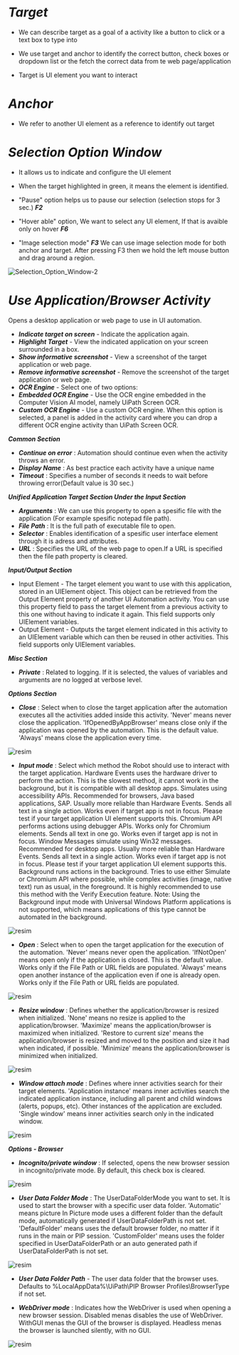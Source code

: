 # ***Target***

- We can describe target as a goal of a activity like a button to click or a text box to type into

- We use target and anchor to identify the correct button, check boxes or dropdown list or the fetch the correct data from te web page/application

- Target is UI element you want to interact

# ***Anchor***
  
- We refer to another UI element as a reference to identify out target

# ***Selection Option Window***

- It allows us to indicate and configure the UI element
  
- When the target highlighted in green, it means the element is identified.
  
- "Pause" option helps us to pause our selection (selection stops for 3 sec.) ***F2***
  
- "Hover able" option, We want to select any UI element, If that is avaible only on hover ***F6***
  
- "Image selection mode" ***F3*** We can use image selection mode for both anchor and target. After pressing F3 then we hold the left mouse button and drag around a region.
  

![Selection_Option_Window-2](https://github.com/yaagmurss/AdvancedRPADeveloperCertificationTrainingNotes/assets/52479605/8f00677e-406f-4011-ac7a-823b2f62fd8a)

# ***Use Application/Browser Activity***

Opens a desktop application or web page to use in UI automation.

- ***Indicate target on screen*** - Indicate the application again.
- ***Highlight Target*** - View the indicated application on your screen surrounded in a box.
- ***Show informative screenshot*** - View a screenshot of the target application or web page.
- ***Remove informative screenshot*** - Remove the screenshot of the target application or web page.
- ***OCR Engine*** - Select one of two options:
- ***Embedded OCR Engine*** - Use the OCR engine embedded in the Computer Vision AI model, namely UiPath Screen OCR.
- ***Custom OCR Engine*** - Use a custom OCR engine. When this option is selected, a panel is added in the activity card where you can drop a different OCR engine activity than UiPath Screen OCR.
  
***Common Section***
  
- ***Continue on error*** : Automation should continue even when the activity throws an error.
- ***Display Name*** : As best practice each activity have a unique name
- ***Timeout*** : Specifies a number of seconds it needs to wait before throwing error(Default value is 30 sec.)

  
***Unified Application Target Section Under the Input Section***

- ***Arguments*** : We can use this property to open a spesific file with the application (For example spesific notepad file path).
- ***File Path*** : It is the full path of executable file to open.
- ***Selector*** : Enables identification of a spesific user interface element through it is adress and attributes.
- ***URL*** : Specifies the URL of the web page to open.If a URL is specified then the file path property is cleared.


***Input/Output Section***
- Input Element - The target element you want to use with this application, stored in an UIElement object. This object can be retrieved from the Output Element property of another UI Automation activity. You can use this property field to pass the target element from a previous activity to this one without having to indicate it again. This field supports only UIElement variables.
- Output Element - Outputs the target element indicated in this activity to an UIElement variable which can then be reused in other activities. This field supports only UIElement variables.


***Misc Section***
- ***Private*** : Related to logging. If it is selected, the values of variables and arguments are no logged at verbose level.


***Options Section***

- ***Close*** : Select when to close the target application after the automation executes all the activities added inside this activity. 'Never' means never close the application. 'IfOpenedByAppBrowser' means close only if the application was opened by the automation. This is the default value. 'Always' means close the application every time.

![resim](https://github.com/yaagmurss/AdvancedRPADeveloperCertificationTrainingNotes/assets/52479605/da4feaee-af8a-4b2c-829c-a781d89c95c2)


- ***Input mode*** : Select which method the Robot should use to interact with the target application. Hardware Events uses the hardware driver to perform the action. This is the slowest method, it cannot work in the background, but it is compatible with all desktop apps. Simulates using accessibility APIs. Recommended for browsers, Java based applications, SAP. Usually more reliable than Hardware Events. Sends all text in a single action. Works even if target app is not in focus. Please test if your target application UI element supports this. Chromium API performs actions using debugger APIs. Works only for Chromium elements. Sends all text in one go. Works even if target app is not in focus. Window Messages simulate using Win32 messages. Recommended for desktop apps. Usually more reliable than Hardware Events. Sends all text in a single action. Works even if target app is not in focus. Please test if your target application UI element supports this. Background runs actions in the background. Tries to use either Simulate or Chromium API where possible, while complex activities (image, native text) run as usual, in the foreground. It is highly recommended to use this method with the Verify Execution feature. Note: Using the Background input mode with Universal Windows Platform applications is not supported, which means applications of this type cannot be automated in the background.

![resim](https://github.com/yaagmurss/AdvancedRPADeveloperCertificationTrainingNotes/assets/52479605/c3aa2c17-a6a3-4622-9f81-8bdc9f022c16)




- ***Open*** : Select when to open the target application for the execution of the automation. 'Never' means never open the application. 'IfNotOpen' means open only if the application is closed. This is the default value. Works only if the File Path or URL fields are populated. 'Always' means open another instance of the application even if one is already open. Works only if the File Path or URL fields are populated.


![resim](https://github.com/yaagmurss/AdvancedRPADeveloperCertificationTrainingNotes/assets/52479605/ffafb307-4a5e-40d0-8131-0676fac281fb)


- ***Resize window*** : Defines whether the application/browser is resized when initialized. 'None' means no resize is applied to the application/browser. 'Maximize' means the application/browser is maximized when initialized. 'Restore to current size' means the application/browser is resized and moved to the position and size it had when indicated, if possible. 'Minimize' means the application/browser is minimized when initialized.

![resim](https://github.com/yaagmurss/AdvancedRPADeveloperCertificationTrainingNotes/assets/52479605/f93940a7-b881-45de-aa65-46403faba800)


- ***Window attach mode*** : Defines where inner activities search for their target elements. 'Application instance' means inner activities search the indicated application instance, including all parent and child windows (alerts, popups, etc). Other instances of the application are excluded. 'Single window' means inner activities search only in the indicated window.

  
![resim](https://github.com/yaagmurss/AdvancedRPADeveloperCertificationTrainingNotes/assets/52479605/a34cdc6a-d14e-458a-815a-4efe297b9d82)



***Options - Browser***

- ***Incognito/private window*** : If selected, opens the new browser session in incognito/private mode. By default, this check box is cleared.

![resim](https://github.com/yaagmurss/AdvancedRPADeveloperCertificationTrainingNotes/assets/52479605/682c3436-8c93-4005-9fc6-82091f388cc4)



- ***User Data Folder Mode*** : The UserDataFolderMode you want to set. It is used to start the browser with a specific user data folder. 'Automatic' means picture In Picture mode uses a different folder than the default mode, automatically generated if UserDataFolderPath is not set. 'DefaultFolder' means uses the default browser folder, no matter if it runs in the main or PIP session. 'CustomFolder' means uses the folder specified in UserDataFolderPath or an auto generated path if UserDataFolderPath is not set.

![resim](https://github.com/yaagmurss/AdvancedRPADeveloperCertificationTrainingNotes/assets/52479605/58f595b2-1298-41a3-84a1-59fe8a72c331)



- ***User Data Folder Path*** - The user data folder that the browser uses. Defaults to %LocalAppData%\UiPath\PIP Browser Profiles\BrowserType if not set.


- ***WebDriver mode*** : Indicates how the WebDriver is used when opening a new browser session. Disabled menas disables the use of WebDriver. WithGUI menas the GUI of the browser is displayed. Headless menas the browser is launched silently, with no GUI.

![resim](https://github.com/yaagmurss/AdvancedRPADeveloperCertificationTrainingNotes/assets/52479605/143d163e-e00f-4852-aa2c-590fedafdf6a)
















